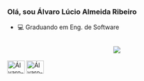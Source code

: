 ### Olá, sou Álvaro Lúcio Almeida Ribeiro

- 💻 Graduando em Eng. de Software

## 

<div align="center">
  <img height = "center" src="https://github-readme-stats.vercel.app/api?username=alvarolucioribeiro&show_icons=true&theme=bluesky&include_all_commits=true&count_private=true"/>
</div>
<div style="display: inline_block"><br>
 <img align = "center" alt="Álvaro-C++" height="30" width="40" src="https://github.com/isocpp/logos/blob/master/cpp_logo.svg">
 <img align = "center" alt="Álvaro-Java" height="30" width="40" src="https://encrypted-tbn0.gstatic.com/images?q=tbn:ANd9GcTThr5w6l4CbmTiyJYYoPxJAJGRMqARm7E462J6C8uHaQ&s"> 
  </div> 
